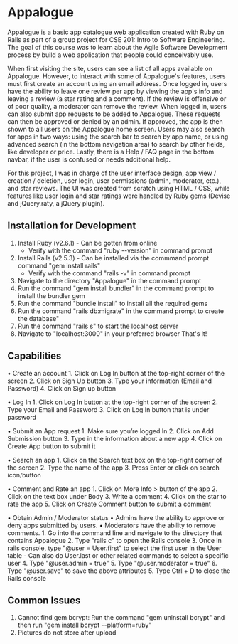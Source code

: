 # Appalogue
Appalogue is a basic app catalogue web application created with Ruby on Rails as part of a group project for CSE 201: Intro to Software Engineering. The goal of this course was to learn about the Agile Software Development process by build a web application that people could conceivably use.

When first visiting the site, users can see a list of all apps available on Appalogue. However, to interact with some of Appalogue's features, users must first create an account using an email address. Once logged in, users have the ability to leave one review per app by viewing the app's info and leaving a review (a star rating and a comment). If the review is offensive or of poor quality, a moderator can remove the review. When logged in, users can also submit app requests to be added to Appalogue. These requests can then be approved or denied by an admin. If approved, the app is then shown to all users on the Appalogue home screen. Users may also search for apps in two ways: using the search bar to search by app name, or using advanced search (in the bottom navigation area) to search by other fields, like developer or price. Lastly, there is a Help / FAQ page in the bottom navbar, if the user is confused or needs additional help.

For this project, I was in charge of the user interface design, app view / creation / deletion, user login, user permissions (admin, moderator, etc.), and star reviews. The UI was created from scratch using HTML / CSS, while features like user login and star ratings were handled by Ruby gems (Devise and jQuery.raty, a jQuery plugin).

## Installation for Development
1. Install Ruby (v2.6.1) - Can be gotten from online
	- Verify with the command "ruby --version" in command prompt
2. Install Rails (v2.5.3) - Can be installed via the commmand prompt command "gem install rails"
	- Verify with the command "rails -v" in command prompt
3. Navigate to the directory "Appalogue" in the command prompt
4. Run the command "gem install bundler" in the command prompt to install the bundler gem
5. Run the command "bundle install" to install all the required gems
6. Run the command "rails db:migrate" in the command prompt to create the database"
7. Run the command "rails s" to start the localhost server
8. Navigate to "localhost:3000" in your preferred browser
That's it!

## Capabilities
• Create an account
		1. Click on Log In button at the top-right corner of the screen
		2. Click on Sign Up button
		3. Type your information (Email and Password)
		4. Click on Sign up button

• Log In
		1. Click on Log In button at the top-right corner of the screen
		2. Type your Email and Password
		3. Click on Log In button that is under password

• Submit an App request
		1. Make sure you’re logged In
		2. Click on Add Submission button
		3. Type in the information about a new app
		4. Click on Create App button to submit it

• Search an app
		1. Click on the Search text box on the top-right corner of the screen
		2. Type the name of the app
		3. Press Enter or click on search icon/button

• Comment and Rate an app
		1. Click on More Info > button of the app
		2. Click on the text box under Body
		3. Write a comment
		4. Click on the star to rate the app
		5. Click on Create Comment button to submit a comment

• Obtain Admin / Moderator status
	• Admins have the ability to approve or deny apps submitted by users.
	• Moderators have the ability to remove comments.
		1. Go into the command line and navigate to the directory that contains Appalogue
		2. Type "rails c" to open the Rails console
		3. Once in rails console, type "@user = User.first" to select the first user in the User table
			- Can also do User.last or other related commands to select a specific user
		4. Type "@user.admin = true"
		5. Type "@user.moderator = true"
		6. Type "@user.save" to save the above attributes
		5. Type Ctrl + D to close the Rails console

## Common Issues
1. Cannot find gem bcrypt: Run the command "gem uninstall bcrypt" and then run "gem install bcrypt --platform=ruby"
2. Pictures do not store after upload
